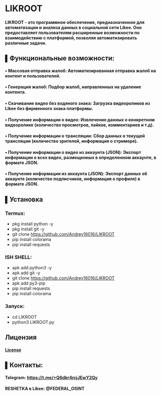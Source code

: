 # LIKROOT

#### LIKROOT - это программное обеспечение, предназначенное для автоматизации и анализа данных в социальной сети Likee. Оно предоставляет пользователям расширенные возможности по взаимодействию с платформой, позволяя автоматизировать различные задачи.

## ▌Функциональные возможности:

#### •  Массовая отправка жалоб: Автоматизированная отправка жалоб на контент и пользователей.
#### •  Генерация жалоб: Подбор жалоб, направленных на удаление контента.
#### •  Скачивание видео без водяного знака: Загрузка видеороликов из Likee без фирменного знака платформы.
#### •  Получение информации о видео: Извлечение данных о конкретном видеоролике (количество просмотров, лайков, комментариев и т.д).
#### •  Получение информации о трансляции: Сбор данных о текущей трансляции (количество зрителей, информация о стримере).
#### •  Получение информации о видео из аккаунта (JSON): Экспорт информации о всех видео, размещенных в определенном аккаунте, в формате JSON.
#### •  Получение информации из аккаунта (JSON): Экспорт данных об аккаунте (количество подписчиков, информация о профиле) в формате JSON.

## ▌Установка

### Termux:
- pkg install python -y
- pkg install git -y
- git clone https://github.com/Andrey16016/LIKROOT
- pip install colorama
- pip install requests

### ISH SHELL:
- apk add python3 -y
- apk add git -y
- git clone https://github.com/Andrey16016/LIKROOT
- apk add py3-pip
- pip install requests
- pip install colorama

### Запуск:
- cd LIKROOT
- python3 LIKROOT.py

## Лицензия
#### [License](https://raw.githubusercontent.com/Andrey16016/LIKROOT/main/LICENSE)


## ▌Контакты:

#### Telegram: https://t.me/+Q6dkr4rcjJEwY2Qy
#### RESHETKA в Likee: @FEDERAL_OSINT
